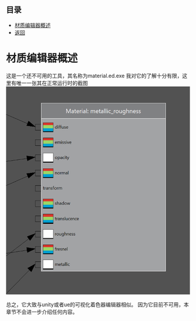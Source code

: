 ## 目录
*  [材质编辑器概述](#材质编辑器概述)
*  [返回](./menu.md)

# 材质编辑器概述
这是一个还不可用的工具，其名称为material.ed.exe
我对它的了解十分有限，这里有唯一一张其在正常运行时的截图
![alt text](../../img/mted.png)

总之，它大致与unity或者ue的可视化着色器编辑器相似。
因为它目前不可用，本章节不会进一步介绍任何内容。